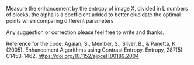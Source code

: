 

Measure the enhancement by the entropy of image X, divided in L numbers of blocks, the alpha is a coefficient added to better elucidate the optimal points when comparing different parameters

Any suggestion or correction please feel free to write and thanks.

Reference for the code:
Agaian, S., Member, S., Silver, B., & Panetta, K. (2005). Enhancement Algorithms using Contrast Entropy. Entropy, 287(5), C1453-1462. https://doi.org/10.1152/ajpcell.00189.2004
